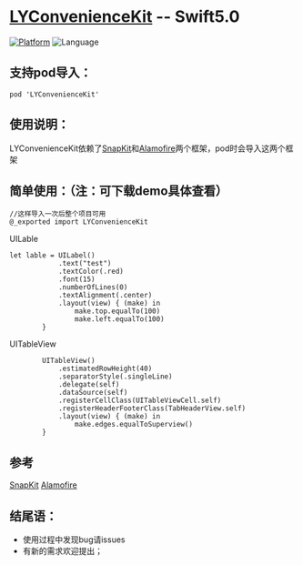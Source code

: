 # [LYConvenienceKit](https://github.com/liuyik/LYConvenienceKit.git) -- Swift5.0

[![Platform](http://img.shields.io/badge/platform-iOS-blue.svg?style=flat)](http://cocoapods.org/?q=LYConvenienceKit)
![Language](https://img.shields.io/badge/language-swift-orange.svg?style=flat)

## 支持pod导入：

```
pod 'LYConvenienceKit'
```
## 使用说明：

LYConvenienceKit依赖了[SnapKit](https://github.com/SnapKit/SnapKit.git)和[Alamofire](https://github.com/Alamofire/Alamofire.git)两个框架，pod时会导入这两个框架

## 简单使用：（注：可下载demo具体查看） 
```
//这样导入一次后整个项目可用
@_exported import LYConvenienceKit
```
UILable
```
let lable = UILabel()
            .text("test")
            .textColor(.red)
            .font(15)
            .numberOfLines(0)
            .textAlignment(.center)
            .layout(view) { (make) in
                make.top.equalTo(100)
                make.left.equalTo(100)
        }                   
```

UITableView
```
        UITableView()
            .estimatedRowHeight(40)
            .separatorStyle(.singleLine)
            .delegate(self)
            .dataSource(self)
            .registerCellClass(UITableViewCell.self)
            .registerHeaderFooterClass(TabHeaderView.self)
            .layout(view) { (make) in
                make.edges.equalToSuperview()
        }
```
## 参考
[SnapKit](https://github.com/SnapKit/SnapKit.git)
[Alamofire](https://github.com/Alamofire/Alamofire.git)
## 结尾语：

- 使用过程中发现bug请issues
- 有新的需求欢迎提出；


